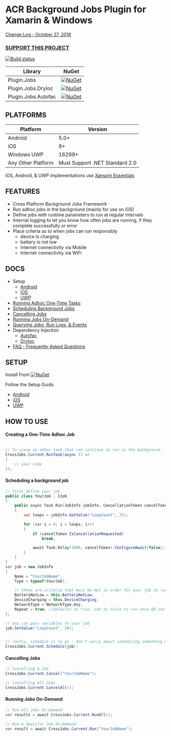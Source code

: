 # ACR Background Jobs Plugin for Xamarin & Windows

[Change Log - October 27, 2018](changelog.md)
### [SUPPORT THIS PROJECT](https://github.com/aritchie/home)

[![Build status](https://dev.azure.com/allanritchie/Plugins/_apis/build/status/Jobs)](https://dev.azure.com/allanritchie/Plugins/_build/latest?definitionId=0)

|Library|NuGet|
|-------|-----|
Plugin.Jobs|[![NuGet](https://img.shields.io/nuget/v/Plugin.Jobs.svg?maxAge=2592000)](https://www.nuget.org/packages/Plugin.Jobs/)
Plugin.Jobs.DryIoc|[![NuGet](https://img.shields.io/nuget/v/Plugin.Jobs.DryIoc.svg?maxAge=2592000)](https://www.nuget.org/packages/Plugin.Jobs.DryIoc/)
Plugin.Jobs.Autofac|[![NuGet](https://img.shields.io/nuget/v/Plugin.Jobs.Autofac.svg?maxAge=2592000)](https://www.nuget.org/packages/Plugin.Jobs.Autofac/)


## PLATFORMS

Platform|Version
--------|-------
Android|5.0+
iOS|8+
Windows UWP|16299+
Any Other Platform|Must Support .NET Standard 2.0

iOS, Android, & UWP implementations use [Xamarin Essentials](https://github.com/xamarin/essentials)

## FEATURES
* Cross Platform Background Jobs Framework
* Run adhoc jobs in the background (mainly for use on iOS)
* Define jobs with runtime parameters to run at regular intervals
* Internal logging to let you know how often jobs are running, if they complete successfully or error
* Place criteria as to when jobs can run responsibly
    * device is charging 
    * battery is not low
    * Internet connectivity via Mobile
    * Internet connectivity via WiFi

## DOCS
* Setup
    * [Android](platform_android.md)
    * [iOS](platform_ios.md)
    * [UWP](platform_uwp.md)
* [Running Adhoc One-Time Tasks](#adhoc)
* [Scheduling Background Jobs](#schedule)
* [Cancelling Jobs](#cancel)
* [Running Jobs On-Demand](#ondemand)
* [Querying Jobs, Run Logs, & Events](other.md)
* Dependency Injection
    * [Autofac](autofac.md)
    * [DryIoc](dryioc.md)
* [FAQ - Frequently Asked Questions](faq.md)
    
## SETUP

Install From [![NuGet](https://img.shields.io/nuget/v/Plugin.Jobs.svg?maxAge=2592000)](https://www.nuget.org/packages/Plugin.Jobs/)

Follow the Setup Guids
* [Android](platform_android.md)
* [iOS](platform_ios.md)
* [UWP](platform_uwp.md)

## HOW TO USE


#### <a name="adhoc"></a>Creating a One-Time Adhoc Job
```csharp

// To issue an adhoc task that can continue to run in the background 
CrossJobs.Current.RunTask(async () => 
{
    // your code
});
```

#### <a name="schedule"></a>Scheduling a background job
```csharp
// first define your job
public class YourJob : IJob
{
    public async Task Run(JobInfo jobInfo, CancellationToken cancelToken)
    {
        var loops = jobInfo.GetValue("LoopCount", 25);

        for (var i = 0; i < loops; i++)
        {
            if (cancelToken.IsCancellationRequested)
                break;

            await Task.Delay(1000, cancelToken).ConfigureAwait(false);
        }
    }
}
var job = new JobInfo
{
    Name = "YourJobName",
    Type = typeof(YourJob),

    // these are criteria that must be met in order for your job to run
    BatteryNotLow = this.BatteryNotLow,
    DeviceCharging = this.DeviceCharging
    NetworkType = NetworkType.Any,
    Repeat = true; //defaults to true, set to false to run once OR set it inside a job to cancel further execution
};

// you can pass variables to your job
job.SetValue("LoopCount", 10);


// lastly, schedule it to go - don't worry about scheduling something more than once, we just update if your job name matches an existing one
CrossJobs.Current.Schedule(job);
```

#### <a name="cancel"></a>Cancelling Jobs
```csharp
// Cancelling A Job
CrossJobs.Current.Cancel("YourJobName");

// Cancelling All Jobs
CrossJobs.Current.CancelAll();
```

#### <a name="ondemand"></a>Running Jobs On-Demand
```csharp
// Run All Jobs On-Demand
var results = await CrossJobs.Current.RunAll();

// Run A Specific Job On-Demand
var result = await CrossJobs.Current.Run("YourJobName");

```
